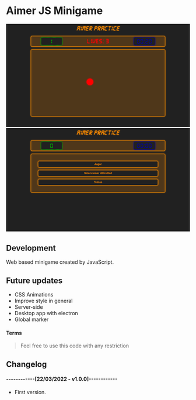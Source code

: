 # Aimer JS Minigame

<img src="./example-screenshot1.png">
<img src="./example-screenshot2.png">

## Development

Web based minigame created by JavaScript.

## Future updates

- CSS Animations
- Improve style in general
- Server-side
- Desktop app with electron
- Global marker

#### Terms

> Feel free to use this code with any restriction

## Changelog
#### ------------[22/03/2022 - v1.0.0]------------

- First version.